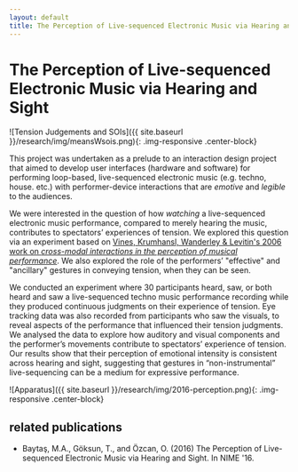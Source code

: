 ```yaml
---
layout: default
title: The Perception of Live-sequenced Electronic Music via Hearing and Sight
---
```


# The Perception of Live-sequenced Electronic Music via Hearing and Sight

![Tension Judgements and SOIs]({{ site.baseurl }}/research/img/meansWsois.png){: .img-responsive .center-block}

This project was undertaken as a prelude to an interaction design project that aimed to develop user interfaces (hardware and software) for performing loop-based, live-sequenced electronic music (e.g. techno, house. etc.) with performer-device interactions that are *emotive* and *legible* to the audiences.

We were interested in the question of how *watching* a live-sequenced electronic music performance, compared to merely hearing the music, contributes to spectators’ experiences of tension. We explored this question via an experiment based on [Vines, Krumhansl, Wanderley & Levitin's 2006 work on *cross-modal interactions in the perception of musical performance*](http://www.sciencedirect.com/science/article/pii/S0010027705001538). We also explored the role of the performers’ "effective" and "ancillary" gestures in conveying tension, when they can be seen.

We conducted an experiment where 30 participants heard, saw, or both heard and saw a live-sequenced techno music performance recording while they produced continuous judgments on their experience of tension. Eye tracking data was also recorded from participants who saw the visuals, to reveal aspects of the performance that influenced their tension judgments. We analysed the data to explore how auditory and visual components and the performer’s movements contribute to spectators’ experience of tension. Our results show that their perception of emotional intensity is consistent across hearing and sight, suggesting that gestures in “non-instrumental” live-sequencing can be a medium for expressive performance.

![Apparatus]({{ site.baseurl }}/research/img/2016-perception.png){: .img-responsive .center-block}

## related publications

- Baytaş, M.A., Göksun, T., and Özcan, O. (2016) The Perception of Live-sequenced Electronic Music via Hearing and Sight. In NIME '16.

